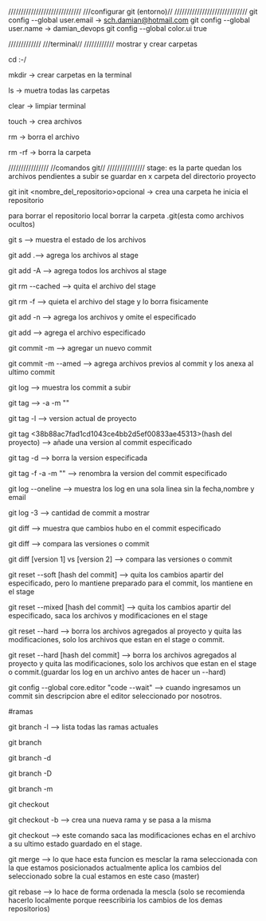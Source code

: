 /////////////////////////////
///configurar git (entorno)//
/////////////////////////////
git config --global user.email -> sch.damian@hotmail.com
git config --global user.name  -> damian_devops
git config --global color.ui true

/////////////
///terminal//
////////////
mostrar y crear carpetas

cd :-/

mkdir <nombre de la carpeta> -> crear carpetas en la terminal

ls -> muetra todas las carpetas

clear -> limpiar terminal

touch <nombre del archivo> -> crea archivos

rm <nombre del archivo> -> borra el archivo

rm -rf <nombre de la carpeta> -> borra la carpeta

////////////////
//comandos git//
///////////////
stage: es la parte quedan los archivos pendientes a subir
se guardar en x carpeta del directorio proyecto

git init <nombre_del_repositorio>opcional -> crea una carpeta he inicia el repositorio

para borrar el repositorio local borrar la carpeta .git(esta como archivos ocultos)

git s --> muestra el estado de los archivos

git add .--> agrega los archivos al stage

git add -A --> agrega todos los archivos al stage

git rm --cached <nombre del archivo> --> quita el archivo del stage

git rm -f <nombre del archivo> --> quieta el archivo del stage y lo borra fisicamente

git add -n <nombre del archivo> --> agrega los archivos y omite el especificado

git add <nombre del archivo> --> agrega el archivo especificado

git commit -m <nombre del commit> --> agregar un nuevo commit 

git commit -m <nombre del commit> --amed --> agrega archivos previos al commit y los anexa al ultimo commit

git log --> muestra los commit a subir

git tag --> -a <version> -m "<nombre del tag>"

git tag -l --> version actual de proyecto

git tag <version> <38b88ac7fad1cd1043ce4bb2d5ef00833ae45313>(hash del proyecto) --> añade una version al commit especificado

git tag -d <version> --> borra la version especificada

git tag -f -a <version> -m "<texto>" <hash> --> renombra la version del commit especificado

git log --oneline --> muestra los log en una sola linea sin la fecha,nombre y email

git log -3 --> cantidad de commit a mostrar

git diff <hash del commit> --> muestra que cambios hubo en el commit especificado

git diff <hash del commit> <hash del commit> --> compara las versiones o commit 

git diff [version 1] vs  [version 2] --> compara las versiones o commit 

git reset --soft [hash del commit] --> quita los cambios apartir del especificado, pero lo mantiene preparado para el commit, los mantiene en el stage

git reset --mixed [hash del commit] --> quita los cambios apartir del especificado, saca los archivos y modificaciones en el stage 

git reset --hard  --> borra los archivos agregados al proyecto y quita las modificaciones,
solo los archivos que estan en el stage o commit.

git reset --hard [hash del commit] --> borra los archivos agregados al proyecto y quita las modificaciones,
solo los archivos que estan en el stage o commit.(guardar los log en un archivo antes de hacer un --hard)

git config --global core.editor "code --wait" --> cuando ingresamos un commit sin descripcion abre el editor seleccionado por nosotros.

#ramas

git branch -l --> lista todas las ramas actuales

git branch <nombre de la rama que se va crear>

git branch -d <nombre de la rama que se va a borrar>

git branch -D <nombre de la rama que se va a borrar por mas que tenga commits>

git branch -m <nombre de la rama a reemplazar> <nombre nuevo>

git checkout <nombre de la rama a trabajar>

git checkout -b <nueva-imagen> --> crea una nueva rama y se pasa a la misma

git checkout <nombre del archivo> --> este comando saca las modificaciones echas en el archivo a su ultimo estado guardado en el stage.

git merge <nombre de la rama> --> lo que hace esta funcion es mesclar la rama seleccionada con la que estamos posicionados actualmente aplica los cambios del seleccionado sobre la cual estamos en este caso (master)

git rebase <nombre de la rama> --> lo hace de forma ordenada la mescla (solo se recomienda hacerlo localmente
porque reescribiria los cambios de los demas repositorios)

